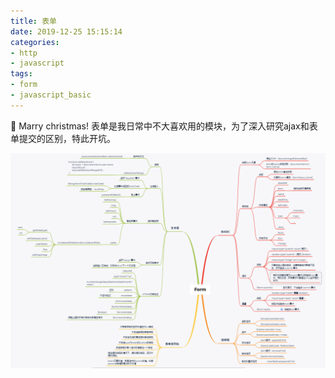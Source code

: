 ```yaml
---
title: 表单
date: 2019-12-25 15:15:14
categories:
- http
- javascript
tags:
- form
- javascript_basic
---
```

:christmas_tree: Marry christmas! 表单是我日常中不大喜欢用的模块，为了深入研究ajax和表单提交的区别，特此开坑。

![form](/images/form.png)